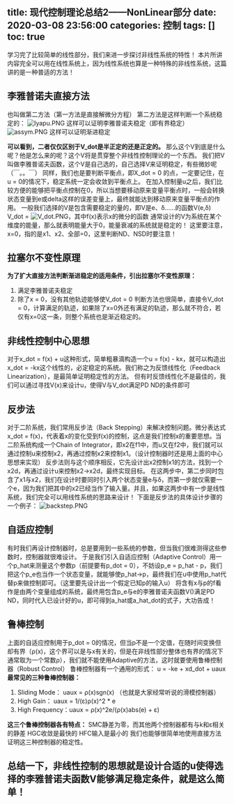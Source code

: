 title: 现代控制理论总结2——NonLinear部分
date: 2020-03-08 23:56:00
categories: 控制
tags: []
toc: true
---
学习完了比较简单的线性部分，我们来进一步探讨非线性系统的特性！
本片所讲内容完全可以用在线性系统上，因为线性系统也算是一种特殊的非线性系统，这篇讲的是一种普适的方法！


## 李雅普诺夫直接方法 ##
也叫做第二方法（第一方法是直接解微分方程）
第二方法是这样判断一个系统稳定的：
![lyapu.PNG][1]
这样可以证明李雅普诺夫稳定（即有界稳定）
![assym.PNG][2]
这样可以证明渐进稳定

**可以看到，二者仅仅区别于V_dot是半正定的还是正定的。**
那么这个V到底是什么呢？他是怎么来的呢？这个V将是贯穿整个非线性控制理论的一个东西。
我们把V叫做李雅普诺夫函数，这个V是自己选的，自己选择V来证明稳定，有些微妙呢（￣。。￣）
同样，我们也是要判断平衡点，即X_dot = 0 的点，一定要记住，在u = 0的情况下，稳定系统一定会收敛到平衡点上。
在加入控制量u之后，我们比较方便的能够把平衡点控制在0，所以当想要移动原来变量平衡点时，一般会转换状态变量到e或delta这样的误差变量上，最终就能达到移动原来变量平衡点的作用。
一般我们选择的V是包含需要稳定的量的，即V是e、δ……的函数V(e,δ)
V_dot = ![V_dot.PNG][3]，其中f(x)表示x的微分的函数
通常设计的V为系统在某个维度的能量，那么就表明能量大于0，能量衰减的系统就是稳定的！
这里要注意，x=0，指的是x1、x2、全部=0，这里判断ND、NSD时要注意！

## 拉塞尔不变性原理 ##
**为了扩大直接方法判断渐进稳定的适用条件，引出拉塞尔不变性原理：**
 1. 满足李雅普诺夫稳定
 2. 除了x = 0，没有其他轨迹能够使V_dot = 0
判断方法也很简单，直接令V_dot = 0，计算满足的轨迹，如果除了x=0外还有满足的轨迹，那么就不符合，若仅有x=0这一条，则整个系统也是渐近稳定的。

## 非线性控制中心思想 ##
对于x_dot = f(x) + u这种形式，简单粗暴滴构造一个u = f(x) - kx，就可以构造出x_dot = -kx这个线性的，必定稳定的系统。我们称之为反馈线性化（Feedback Linearization），是最简单证明稳定性的方法。
但有时反馈线性化不是最佳的，我们可以通过寻找V(x)来设计u，使得V与V_dot满足PD ND的条件即可

## 反步法 ##
对于二阶系统，我们常用反步法（Back Stepping）来解决控制问题。微分表达式x_dot = f(x)，代表着x的变化受到f(x)的控制，这点是我们控制x的重要思想。当二阶系统构成一个Chain of Integrator，即x2在f1中，而u又在f2中，我们就可以通过控制u来控制x2，再通过控制x2来控制x1。（设计控制器时还是用上面的中心思想来实现）
反步法则与这个顺序相反，它先设计出x2控制x1的方法，找到一个x2d，再通过设计u来控制x2->x2d，最终实现目标。
在这两步中，第二步同时包含了x1与x2，我们在设计时要同时引入两个状态变量e与δ，而第一步就仅需要一个e，因为我们把其中的x2已经当作了输入量。并且，如果这两步中有一步是线性系统，我们完全可以用线性系统的思路来设计！
下面是反步法的具体设计步骤的一个例子：
![backstep.PNG][4]

## 自适应控制 ##
有时我们再设计控制器时，总是要用到一些系统的参数，但当我们很难测得这些参数时，控制器就很难设计。
于是我们引入自适应控制（Adaptive Control）用一个p_hat来测量这个参数p（前提要有p_dot = 0），不妨设p_e = p_hat - p，我们把这个p_e也当作一个状态变量，就能够使p_hat->p，最终我们在u中使用p_hat代替p来做控制即可。（这里要先设计出一个假定已知p的输入u）
将含有x与p的f看作是由两个变量组成的系统，最终用包含p_e与e的李雅普诺夫函数V()满足PD ND，同时代入已设计好的u，即可得到a_hat或a_hat_dot的式子，大功告成！

## 鲁棒控制 ##
上面的自适应控制用于p_dot = 0的情况，但当p不是一个定值，在随时间变换但却有界（ρ(x)，这个界可以是与x有关的，但是在非线性部分整体也有界的情况下通常取为一个常数ρ），我们就不能使用Adaptive的方法，这时就要使用鲁棒控制器（Robust Control）
鲁棒控制器有一个通用的形式：
u = -ke + xd_dot + uaux
**最常见的三种鲁棒控制器：**

 1. Sliding Mode：  uaux = ρ(x)sgn(x) （也就是大家经常听说的滑模控制器）
 2. High Gain：     uaux = 1/(ε)ρ(x)^2 * e
 3. High Frequency：uaux =  ρ(x)^2e/(ρ(x)abs(e) + ε)

**这三个鲁棒控制器各有特点：**
SMC静差为零，而其他两个控制器都有与k和ε相关的静差
HGC收敛是最快的
HFC输入是最小的
我们也能够很简单地使用直接方法证明这三种控制器的稳定性。

## 总结一下，非线性控制的思想就是设计合适的u使得选择的李雅普诺夫函数V能够满足稳定条件，就是这么简单！ ##

  [1]: /old_images/2020/03/1765616617.png
  [2]: /old_images/2020/03/2569806803.png
  [3]: /old_images/2020/03/2883180973.png
  [4]: /old_images/2020/03/3099420731.png
